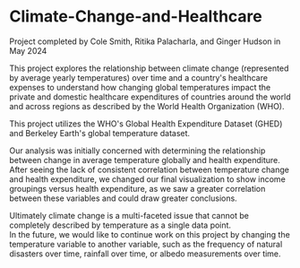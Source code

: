 # Climate-Change-and-Healthcare
Project completed by Cole Smith, Ritika Palacharla, and Ginger Hudson in May 2024

  This project explores the relationship between climate change (represented by average yearly temperatures) over time
  and a country's healthcare expenses to understand how changing global temperatures impact the private and domestic 
  healthcare expenditures of countries around the world and across regions as described by the World Health Organization (WHO).

  This project utilizes the WHO's Global Health Expenditure Dataset (GHED) and Berkeley Earth's global temperature dataset.  

  Our analysis was initially concerned with determining the relationship between change in average temperature globally and 
  health expenditure. After seeing the lack of consistent correlation between temperature change and health expenditure, 
  we changed our final visualization to show income groupings versus health expenditure, as we saw a greater correlation between
  these variables and could draw greater conclusions.

  Ultimately climate change is a multi-faceted issue that cannot be completely described by temperature as a single data point.  
  In the future, we would like to continue work on this project by changing the temperature variable to another variable, such 
  as the frequency of natural disasters over time, rainfall over time, or albedo measurements over time.  
